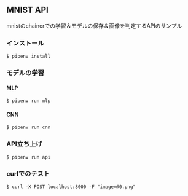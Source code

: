 ## MNIST API

mnistのchainerでの学習＆モデルの保存＆画像を判定するAPIのサンプル

### インストール

```
$ pipenv install
```

### モデルの学習

#### MLP

```
$ pipenv run mlp
```

#### CNN

```
$ pipenv run cnn
```

### API立ち上げ

```
$ pipenv run api
```

### curlでのテスト

```
$ curl -X POST localhost:8000 -F "image=@0.png"
```
